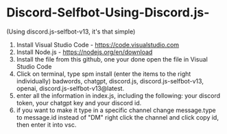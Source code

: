 # Discord-Selfbot-Using-Discord.js-
(Using discord.js-selfbot-v13, it's that simple)

1. Install Visual Studio Code - https://code.visualstudio.com
2. Install Node.js - https://nodejs.org/en/download
3. Install the file from this github, one your done open the file in Visual Studio Code
4. Click on terminal, type spm install (enter the items to the right individually) badwords, chatgpt, discord.js, discord.js-selfbot-v13, openai, discord.js-selfbot-v13@latest.
5. enter all the information in index.js, including the following: your discord token, your chatgpt key and your discord id.
6. if you want to make it type in a specific channel change message.type to message.id instead of "DM" right click the channel and click copy id, then enter it into vsc.
